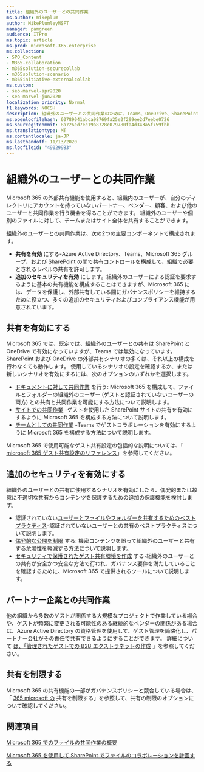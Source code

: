 ```yaml
---
title: 組織外のユーザーとの共同作業
ms.author: mikeplum
author: MikePlumleyMSFT
manager: pamgreen
audience: ITPro
ms.topic: article
ms.prod: microsoft-365-enterprise
ms.collection:
- SPO_Content
- M365-collaboration
- m365solution-securecollab
- m365solution-scenario
- m365initiative-externalcollab
ms.custom:
- seo-marvel-apr2020
- seo-marvel-jun2020
localization_priority: Normal
f1.keywords: NOCSH
description: 組織外のユーザーとの共同作業のために、Teams、OneDrive、SharePoint などの Microsoft 365 アプリを構成する方法について説明します。
ms.openlocfilehash: 60789041abca98769fa25e2f299ee2d7eebe0726
ms.sourcegitcommit: 8a726ed7ec19a8728c079780fa4d343a5f759fbb
ms.translationtype: MT
ms.contentlocale: ja-JP
ms.lasthandoff: 11/13/2020
ms.locfileid: "49029983"
---
```

# <a name="collaborating-with-people-outside-your-organization"></a>組織外のユーザーとの共同作業

Microsoft 365 の外部共有機能を使用すると、組織内のユーザーが、自分のディレクトリにアカウントを持っていないパートナー、ベンダー、顧客、および他のユーザーと共同作業を行う機会を得ることができます。 組織外のユーザーや個別のファイルに対して、チームまたはサイト全体を共有することができます。

組織外のユーザーとの共同作業は、次の2つの主要コンポーネントで構成されます。

- **共有を有効** にする-Azure Active Directory、Teams、Microsoft 365 グループ、および SharePoint の間で共有コントロールを構成して、組織で必要とされるレベルの共有を許可します。
- **追加のセキュリティを有効** にします。組織外のユーザーによる認証を要求するように基本の共有機能を構成することはできますが、Microsoft 365 には、データを保護し、外部共有している間にガバナンスポリシーを維持するために役立つ、多くの追加のセキュリティおよびコンプライアンス機能が用意されています。

## <a name="enable-sharing"></a>共有を有効にする

Microsoft 365 では、既定では、組織外のユーザーとの共有は SharePoint と OneDrive で有効になっていますが、Teams では無効になっています。 SharePoint および OneDrive の外部共有シナリオの多くは、それ以上の構成を行わなくても動作します。 使用しているシナリオの設定を確認するか、または新しいシナリオを有効にするには、次のオプションのいずれかを選択します。

- [ドキュメントに対して共同作業](collaborate-on-documents.md) を行う: Microsoft 365 を構成して、ファイルとフォルダーの組織外のユーザー (ゲストと認証されていないユーザーの両方) との共有と共同作業を可能にする方法について説明します。
- [サイトでの共同作業](collaborate-in-site.md) -ゲストを使用した SharePoint サイトの共有を有効にするように Microsoft 365 を構成する方法について説明します。
- [チームとしての共同作業](collaborate-as-team.md) -Teams でゲストコラボレーションを有効にするように Microsoft 365 を構成する方法について説明します。

Microsoft 365 で使用可能なゲスト共有設定の包括的な説明については、「 [microsoft 365 ゲスト共有設定のリファレンス](microsoft-365-guest-settings.md)」を参照してください。

## <a name="enable-additional-security"></a>追加のセキュリティを有効にする

組織外のユーザーとの共有に使用するシナリオを有効にしたら、偶発的または故意に不適切な共有からコンテンツを保護するための追加の保護機能を検討します。

- 認証されていない[ユーザーとファイルやフォルダーを共有するためのベストプラクティス](best-practices-anonymous-sharing.md)-認証されていないユーザーとの共有のベストプラクティスについて説明します。
- [偶発的な公開を制限](share-limit-accidental-exposure.md) する: 機密コンテンツを誤って組織外のユーザーと共有する危険性を軽減する方法について説明します。
- [セキュリティで保護されたゲスト共有環境を作成](create-secure-guest-sharing-environment.md) する-組織外のユーザーとの共有が安全かつ安全な方法で行われ、ガバナンス要件を満たしていることを確認するために、Microsoft 365 で提供されるツールについて説明します。

## <a name="collaborate-with-partner-companies"></a>パートナー企業との共同作業

他の組織から多数のゲストが関係する大規模なプロジェクトで作業している場合や、ゲストが頻繁に変更される可能性のある継続的なベンダーの関係がある場合は、Azure Active Directory の資格管理を使用して、ゲスト管理を簡略化し、パートナー会社がその責任で共有できるようにすることができます。 詳細について [は、「管理されたゲストでの B2B エクストラネットの作成](b2b-extranet.md) 」を参照してください。

## <a name="limit-sharing"></a>共有を制限する

Microsoft 365 の共有機能の一部がガバナンスポリシーと競合している場合は、「 [365 microsoft の](microsoft-365-limit-sharing.md) 共有を制限する」を参照して、共有の制限のオプションについて確認してください。

## <a name="related-topics"></a>関連項目

[Microsoft 365 でのファイルの共同作業の概要](https://docs.microsoft.com/sharepoint/intro-to-file-collaboration)

[Microsoft 365 を使用して SharePoint でファイルのコラボレーションを計画する](https://docs.microsoft.com/sharepoint/deploy-file-collaboration)

